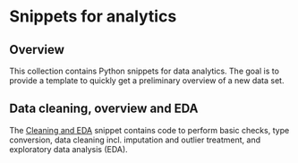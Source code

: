 # Snippets for analytics
## Overview
This collection contains Python snippets for data analytics. The goal is to provide a template to quickly get a preliminary overview of a new data set.

## Data cleaning, overview and EDA
The [Cleaning and EDA](analytics_cleaning_eda.ipynb) snippet contains code to perform basic checks, type conversion, data cleaning incl. imputation and outlier treatment, and exploratory data analysis (EDA).
